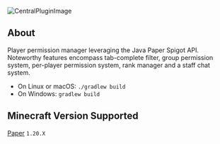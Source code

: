![CentralPluginImage](https://i.imgur.com/iTdEfxH.png)

## About

Player permission manager leveraging the Java Paper Spigot API. Noteworthy features encompass tab-complete filter, group permission system, per-player permission system, rank manager and a staff chat system.

* On Linux or macOS: `./gradlew build`
* On Windows: `gradlew build`

## Minecraft Version Supported

[Paper](https://papermc.io/software/paper) `1.20.X`
